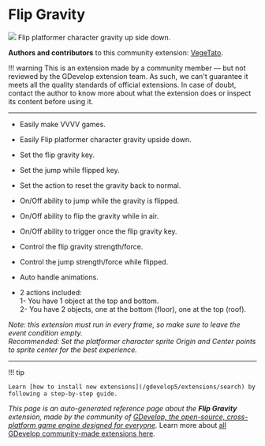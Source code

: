 # Flip Gravity

<img src="https://resources.gdevelop-app.com/assets/Icons/Line Hero Pack/Master/SVG/Space/Space_earth_moon_orbit_sun.svg" class="extension-icon"></img>
Flip platformer character gravity up side down.

**Authors and contributors** to this community extension: [VegeTato](https://gd.games/VegeTato).

!!! warning
    This is an extension made by a community member — but not reviewed
    by the GDevelop extension team. As such, we can't guarantee it
    meets all the quality standards of official extensions. In case of
    doubt, contact the author to know more about what the extension
    does or inspect its content before using it.


---

- Easily make VVVV games.

- Easily Flip platformer character gravity upside down.
- Set the flip gravity key.
- Set the jump while flipped key.
- Set the action to reset the gravity back to normal.
- On/Off ability to jump while the gravity is flipped.
- On/Off ability to flip the gravity while in air.
- On/Off ability to trigger once the flip gravity key.
- Control the flip gravity strength/force.
- Control the jump strength/force while flipped.
- Auto handle animations.
- 2 actions included:  
1- You have 1 object at the top and bottom.  
2- You have 2 objects, one at the bottom (floor), one at the top (roof).


*Note: this extension must run in every frame, so make sure to leave the event condition empty.  
Recommended: Set the platformer character sprite Origin and Center points to sprite center for the best experience.*

---

!!! tip

    Learn [how to install new extensions](/gdevelop5/extensions/search) by following a step-by-step guide.

*This page is an auto-generated reference page about the **Flip Gravity** extension, made by the community of [GDevelop, the open-source, cross-platform game engine designed for everyone](https://gdevelop.io/).* Learn more about [all GDevelop community-made extensions here](/gdevelop5/extensions).